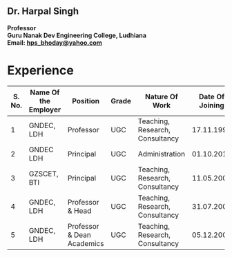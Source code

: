 ## Dr. Harpal Singh
**Professor**  
**Guru Nanak Dev Engineering College, Ludhiana**  
**Email: hps_bhoday@yahoo.com**

# Experience
| S. No. | Name Of the Employer | Position                   | Grade | Nature Of Work                  | Date Of Joining | Date Of Leaving | Total Exp. |     | Reason For Leaving  |
| ------ | -------------------- | -------------------------- | ----- | ------------------------------- | --------------- | --------------- | ---------- | --- | ------------------- |
| 1      | GNDEC, LDH           | Professor                  | UGC   | Teaching, Research, Consultancy | 17.11.1998      | working         | 14 yr      |     | na                  |
| 2      | GNDEC LDH            | Principal                  | UGC   | Administration                  | 01.10.2017      | 13.11.2017      | 1.5m       |     | na                  |
| 3      | GZSCET, BTI          | Principal                  | UGC   | Teaching, Research, Consultancy | 11.05.2005      | 31.03.2010      | 5 yr       |     | Completion of teure |
| 4      | GNDEC, LDH           | Professor & Head           | UGC   | Teaching, Research, Consultancy | 31.07.2003      | 10.05.2005      | 2 yr       |     | higher post         |
| 5      | GNDEC, LDH           | Professor & Dean Academics | UGC   | Teaching, Research, Consultancy | 05.12.2001      | 10.01.2003      | 2 yr       |     | promation            |

